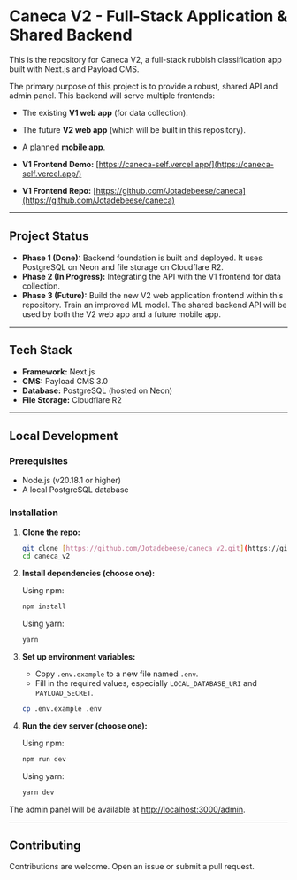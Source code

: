 # Caneca V2 - Full-Stack Application & Shared Backend

This is the repository for Caneca V2, a full-stack rubbish classification app built with Next.js and Payload CMS.

The primary purpose of this project is to provide a robust, shared API and admin panel. This backend will serve multiple frontends:

- The existing **V1 web app** (for data collection).
- The future **V2 web app** (which will be built in this repository).
- A planned **mobile app**.

- **V1 Frontend Demo:** [https://caneca-self.vercel.app/](https://caneca-self.vercel.app/)
- **V1 Frontend Repo:** [https://github.com/Jotadebeese/caneca](https://github.com/Jotadebeese/caneca)

---

## Project Status

- **Phase 1 (Done):** Backend foundation is built and deployed. It uses PostgreSQL on Neon and file storage on Cloudflare R2.
- **Phase 2 (In Progress):** Integrating the API with the V1 frontend for data collection.
- **Phase 3 (Future):** Build the new V2 web application frontend within this repository. Train an improved ML model. The shared backend API will be used by both the V2 web app and a future mobile app.

---

## Tech Stack

- **Framework:** Next.js
- **CMS:** Payload CMS 3.0
- **Database:** PostgreSQL (hosted on Neon)
- **File Storage:** Cloudflare R2

---

## Local Development

### Prerequisites

- Node.js (v20.18.1 or higher)
- A local PostgreSQL database

### Installation

1.  **Clone the repo:**
    ```sh
    git clone [https://github.com/Jotadebeese/caneca_v2.git](https://github.com/Jotadebeese/caneca_v2.git)
    cd caneca_v2
    ```
2.  **Install dependencies (choose one):**

    Using npm:

    ```sh
    npm install
    ```

    Using yarn:

    ```sh
    yarn
    ```

3.  **Set up environment variables:**
    - Copy `.env.example` to a new file named `.env`.
    - Fill in the required values, especially `LOCAL_DATABASE_URI` and `PAYLOAD_SECRET`.
    ```sh
    cp .env.example .env
    ```
4.  **Run the dev server (choose one):**

    Using npm:

    ```sh
    npm run dev
    ```

    Using yarn:

    ```sh
    yarn dev
    ```

The admin panel will be available at [http://localhost:3000/admin](http://localhost:3000/admin).

---

## Contributing

Contributions are welcome. Open an issue or submit a pull request.
